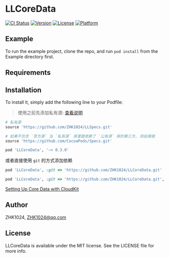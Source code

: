 # LLCoreData

[![CI Status](https://img.shields.io/travis/Ruris/LLCoreData.svg?style=flat)](https://travis-ci.org/Ruris/LLCoreData)
[![Version](https://img.shields.io/cocoapods/v/LLCoreData.svg?style=flat)](https://cocoapods.org/pods/LLCoreData)
[![License](https://img.shields.io/cocoapods/l/LLCoreData.svg?style=flat)](https://cocoapods.org/pods/LLCoreData)
[![Platform](https://img.shields.io/cocoapods/p/LLCoreData.svg?style=flat)](https://cocoapods.org/pods/LLCoreData)

## Example

To run the example project, clone the repo, and run `pod install` from the Example directory first.

## Requirements

## Installation

To install it, simply add the following line to your Podfile:

> 使用之前先添加私有源: [查看说明](https://github.com/ZHK1024/LLSpecs)

```ruby
# 私有源
source 'https://github.com/ZHK1024/LLSpecs.git'

# 如果不包含 `官方源` 当 `私有源` 库里面依赖了 `公有源` 库的第三方, 则会报错
source 'https://github.com/CocoaPods/Specs.git'

pod 'LLCoreData', '~> 0.3.0'

```
或者直接使用 `git` 的方式添加依赖

```ruby
pod 'LLCoreData', :git => 'https://github.com/ZHK1024/LLCoreData.git'

pod 'LLCoreData', :git => 'https://github.com/ZHK1024/LLCoreData.git', :tag => '0.3.0'
```

[Setting Up Core Data with CloudKit](https://developer.apple.com/documentation/coredata/mirroring_a_core_data_store_with_cloudkit/setting_up_core_data_with_cloudkit)

## Author

ZHK1024, ZHK1024@qq.com

## License

LLCoreData is available under the MIT license. See the LICENSE file for more info.
